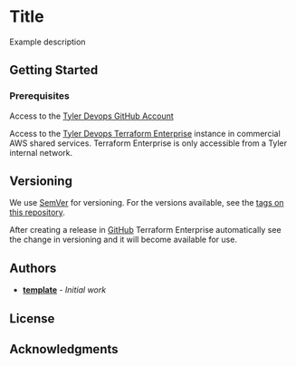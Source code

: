 # Title

Example description

## Getting Started



### Prerequisites

Access to the [Tyler Devops GitHub Account](tyler-hosting-devops) 

Access to the [Tyler Devops Terraform Enterprise](https://terraform.tylerdevops.net) instance in commercial AWS shared services.  Terraform Enterprise is only accessible from a Tyler internal network. 


## Versioning

We use [SemVer](http://semver.org/) for versioning. For the versions available, see the [tags on this repository](https://github.com/tyler-hosting-devops/example). 

After creating a release in [GitHub](https://github.com/tyler-hosting-devops/example/releases) Terraform Enterprise automatically see the change in versioning and it will become available for use.

## Authors

* **[template](https://github.com/tyler-hosting-devops/terraform-aws-template)** - *Initial work*


## License


## Acknowledgments


